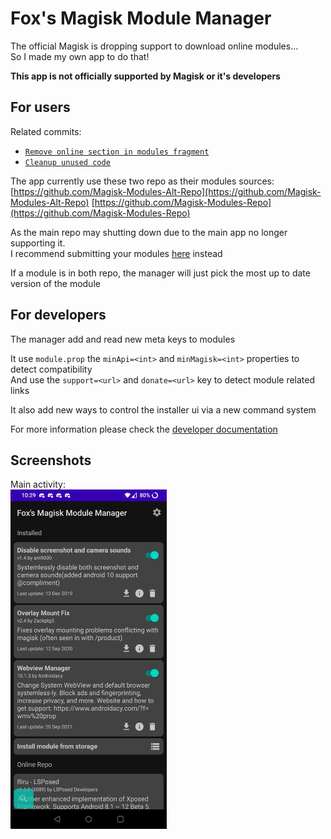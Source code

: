 # Fox's Magisk Module Manager

The official Magisk is dropping support to download online modules...  
So I made my own app to do that!

**This app is not officially supported by Magisk or it's developers**

## For users

Related commits:
- [`Remove online section in modules fragment`](https://github.com/topjohnwu/Magisk/commit/f5c982355a2e3380b2b64af4b0caa8f4f7cf9157)
- [`Cleanup unused code`](https://github.com/topjohnwu/Magisk/commit/8d59caf635591eb23813d75601039bb138f5716b)

The app currently use these two repo as their modules sources:  
[https://github.com/Magisk-Modules-Alt-Repo](https://github.com/Magisk-Modules-Alt-Repo)
[https://github.com/Magisk-Modules-Repo](https://github.com/Magisk-Modules-Repo)

As the main repo may shutting down due to the main app no longer supporting it.  
I recommend submitting your modules [here](https://github.com/Magisk-Modules-Alt-Repo/submission) instead

If a module is in both repo, the manager will just pick the most up to date version of the module

## For developers

The manager add and read new meta keys to modules

It use `module.prop` the `minApi=<int>` and `minMagisk=<int>` properties to detect compatibility  
And use the `support=<url>` and `donate=<url>` key to detect module related links

It also add new ways to control the installer ui via a new command system

For more information please check the [developer documentation](DEVELOPERS.md)

## Screenshots

Main activity:  
[<img src="screenshot.jpg" width="250"/>](screenshot.jpg)
